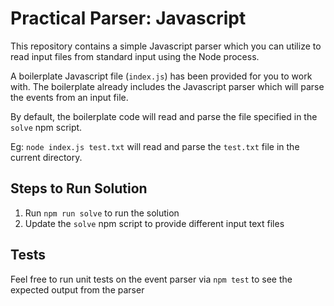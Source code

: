 # Practical Parser: Javascript

This repository contains a simple Javascript parser which you can utilize to read input files from standard input using the Node process.

A boilerplate Javascript file (`index.js`) has been provided for you to work with.  The boilerplate already includes the Javascript parser which will parse the events from an input file.

By default, the boilerplate code will read and parse the file specified in the `solve` npm script.

Eg: `node index.js test.txt` will read and parse the `test.txt` file in the current directory.

## Steps to Run Solution

1. Run `npm run solve` to run the solution
2. Update the `solve` npm script to provide different input text files

## Tests

Feel free to run unit tests on the event parser via `npm test` to see the expected output from the parser
